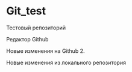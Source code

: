 # Git_test
Тестовый репозиторий

Редактор Github

Новые изменения на Github 2.

Новые изменения из локального репозитория